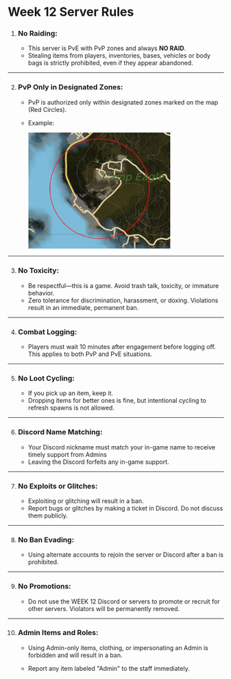 # Week 12 Server Rules

1. ### **No Raiding**: 
   - This server is PvE with PvP zones and always **NO RAID**.
   - Stealing items from players, inventories, bases, vehicles or body bags is strictly prohibited, even if they appear abandoned.
****
2. ###  **PvP Only in Designated Zones:**
   - PvP is authorized only within designated zones marked on the map (Red Circles).
   - Example: 
     
     <img src="https://raw.githubusercontent.com/jamesakidd/week12rules/refs/heads/master/pvpexample.jpg" alt="PVP on the in game map" style="zoom:67%;" />   
****
3. ### **No Toxicity:**
     - Be respectful—this is a game. Avoid trash talk, toxicity, or immature behavior.
     - Zero tolerance for discrimination, harassment, or doxing. Violations result in an immediate, permanent ban.

****
4. ### **Combat Logging:**
   - Players must wait 10 minutes after engagement before logging off. This applies to both PvP and PvE situations.
****
5. ### **No Loot Cycling:**

   - If you pick up an item, keep it.
   - Dropping items for better ones is fine, but intentional cycling to refresh spawns is not allowed.
****
6. ### **Discord Name Matching:**

   - Your Discord nickname must match your in-game name to receive timely support from Admins
   - Leaving the Discord forfeits any in-game support.
****
7. ### **No Exploits or Glitches:**

   - Exploiting or glitching will result in a ban.
   - Report bugs or glitches by making a ticket in Discord. Do not discuss them publicly.
****
8. ### **No Ban Evading:**

   - Using alternate accounts to rejoin the server or Discord after a ban is prohibited.
****
9. ### **No Promotions:**

   - Do not use the WEEK 12 Discord or servers to promote or recruit for other servers. Violators will be permanently removed.
****
10. ### **Admin Items and Roles:**

       - Using Admin-only items, clothing, or impersonating an Admin is forbidden and will result in a ban.

       - Report any item labeled "Admin" to the staff immediately.


   

   ​		

   

   

   

   

   

   

   ​	

   

   





